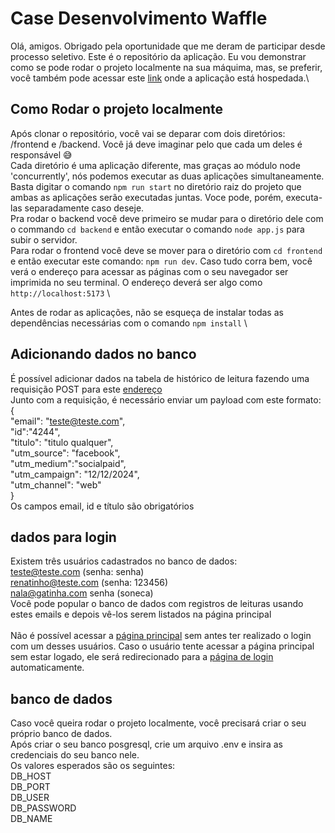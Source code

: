 # Case Desenvolvimento Waffle
Olá, amigos. Obrigado pela oportunidade que me deram de participar desde processo seletivo.
Este é o repositório da aplicação. Eu vou demonstrar como se pode rodar o projeto localmente
na sua máquima, mas, se preferir, você também pode acessar este [link](https://waffle-test-front.onrender.com/public/) onde a aplicação está hospedada.\


## Como Rodar o projeto localmente
Após clonar o repositório, você vai se deparar com dois diretórios: /frontend e /backend.
Você já deve imaginar pelo que cada um deles é responsável 😅 \
Cada diretório é uma aplicação diferente, mas graças ao módulo node 'concurrently', nós podemos executar as duas aplicações simultaneamente. Basta digitar o comando ``` npm run start ```
no diretório raiz do projeto que ambas as aplicações serão executadas juntas. Voce pode, porém, executa-las separadamente caso deseje.\
Pra rodar o backend você deve primeiro se mudar para o diretório dele com o commando ``` cd backend ``` e então executar o comando ``` node app.js ``` para subir o servidor. \
Para rodar o frontend você deve se mover para o diretório com ``` cd frontend ``` e então executar este comando: ``` npm run dev ```. Caso tudo corra bem, você verá o endereço para acessar
as páginas com o seu navegador ser imprimida no seu terminal. O endereço deverá ser algo como ``` http://localhost:5173 ```  \ 

Antes de rodar as aplicações, não se esqueça de instalar todas as dependências necessárias com o comando ``` npm install ```  \

## Adicionando dados no banco
É possível adicionar dados na tabela de histórico de leitura fazendo uma requisição POST para este [endereço](https://waffle-test.onrender.com)\
Junto com a requisição, é necessário enviar um payload com este formato:\
{\
	"email": "teste@teste.com",\
	"id":"4244",\
	"titulo": "titulo qualquer",\
	"utm_source": "facebook",\
	"utm_medium":"socialpaid",\
	"utm_campaign": "12/12/2024",\
	"utm_channel": "web"\
}\
Os campos email, id e título são obrigatórios

## dados para login
Existem três usuários cadastrados no banco de dados:\
teste@teste.com (senha: senha)\
renatinho@teste.com (senha: 123456)\
nala@gatinha.com senha (soneca)\
Você pode popular o banco de dados com registros de leituras usando estes emails e depois vê-los serem listados na página principal <br><br>
Não é possível acessar a [página principal](https://waffle-test-front.onrender.com/public/) sem antes ter realizado o login com um desses usuários. Caso o usuário tente acessar a página principal sem estar logado, ele será redirecionado para a [página de login](https://waffle-test-front.onrender.com/public/login) automaticamente.

## banco de dados
Caso você queira rodar o projeto localmente, você precisará criar o seu próprio banco de dados.\
Após criar o seu banco posgresql, crie um arquivo .env e insira as credenciais do seu banco nele.\
Os valores esperados são os seguintes:\
DB_HOST\
DB_PORT\
DB_USER\
DB_PASSWORD\
DB_NAME

